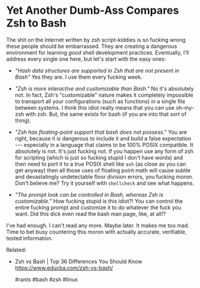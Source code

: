 # Yet Another Dumb-Ass Compares Zsh to Bash

The shit on the Internet written by zsh script-kiddies is so fucking
wrong these people should be embarrassed. They are creating a dangerous
environment for learning *good* shell development practices. Eventually,
I'll address every single one here, but let's start with the easy ones:

* *"Hash data structures are supported in Zsh that are not present in
  Bash"* Yes they are. I use them every fucking week.

* *"Zsh is more interactive and customizable than Bash."* No it's
  absolutely not. In fact, Zsh's "customizable" nature makes it
  completely impossible to transport all your configurations (such as
  functions) in a single file between systems. I think this idiot really
  means that you can use oh-my-zsh with zsh. But, the same exists for
  bash (if you are into that sort of thing).

* *"Zsh has floating-point support that bash does not possess."* You are
  right, because it is dangerous to include it and build a false
  expectation --- especially in a language that claims to be 100% POSIX
  compatible. It absolutely is not. It's just fucking not. If you happen
  use any form of zsh for scripting (which is just so fucking stupid I
  don't have words) and then need to port it to a *true* POSIX shell
  like `ash` (as close as you can get anyway) then all those uses of
  floating point math will cause subtle and devastatingly undetectable
  floor division errors, you fucking moron. Don't believe me? Try it
  yourself with `shellcheck` and see what happens.

* *"The prompt look can be controlled in Bash, whereas Zsh is
  customizable."* How fucking stupid is this idiot?! You can control the
  entire fucking prompt and customize it to do whatever the fuck you
  want. Did this dick even read the bash man page, like, at all!?

I've had enough. I can't read any more. Maybe later. It makes me too
mad. Time to bet busy countering this moron with actually accurate,
verifiable, tested information.

Related:

* Zsh vs Bash \| Top 36 Differences You Should Know  
  <https://www.educba.com/zsh-vs-bash/>

    #rants #bash #zsh #linux
